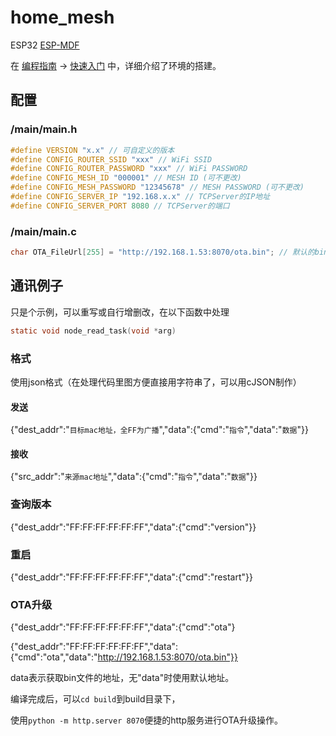 # home_mesh
ESP32 [ESP-MDF](https://github.com/espressif/esp-mdf)

在 [编程指南](https://docs.espressif.com/projects/esp-mdf/zh_CN/latest/index.htmll) -> [快速入门](https://docs.espressif.com/projects/esp-mdf/zh_CN/latest/get-started/index.html) 中，详细介绍了环境的搭建。

## 配置

### /main/main.h

```c
#define VERSION "x.x" // 可自定义的版本
#define CONFIG_ROUTER_SSID "xxx" // WiFi SSID
#define CONFIG_ROUTER_PASSWORD "xxx" // WiFi PASSWORD
#define CONFIG_MESH_ID "000001" // MESH ID (可不更改)
#define CONFIG_MESH_PASSWORD "12345678" // MESH PASSWORD (可不更改)
#define CONFIG_SERVER_IP "192.168.x.x" // TCPServer的IP地址
#define CONFIG_SERVER_PORT 8080 // TCPServer的端口
```

### /main/main.c

```c
char OTA_FileUrl[255] = "http://192.168.1.53:8070/ota.bin"; // 默认的bin文件地址
```

## 通讯例子

只是个示例，可以重写或自行增删改，在以下函数中处理

```c
static void node_read_task(void *arg)
```

### 格式

使用json格式（在处理代码里图方便直接用字符串了，可以用cJSON制作）

#### 发送

{"dest_addr":"`目标mac地址，全FF为广播`","data":{"cmd":"`指令`","data":"`数据`"}}

#### 接收

{"src_addr":"`来源mac地址`","data":{"cmd":"`指令`","data":"`数据`"}}

### 查询版本

{"dest_addr":"FF:FF:FF:FF:FF:FF","data":{"cmd":"version"}}

### 重启

{"dest_addr":"FF:FF:FF:FF:FF:FF","data":{"cmd":"restart"}}

### OTA升级

{"dest_addr":"FF:FF:FF:FF:FF:FF","data":{"cmd":"ota"}

{"dest_addr":"FF:FF:FF:FF:FF:FF","data":{"cmd":"ota","data":"http://192.168.1.53:8070/ota.bin"}}

data表示获取bin文件的地址，无"data"时使用默认地址。

编译完成后，可以`cd build`到build目录下，

使用`python -m http.server 8070`便捷的http服务进行OTA升级操作。